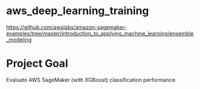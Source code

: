 # aws_deep_learning_training

https://github.com/awslabs/amazon-sagemaker-examples/tree/master/introduction_to_applying_machine_learning/ensemble_modeling


# Project Goal
Evaluate AWS SageMaker (with XGBoost) classification performance.

